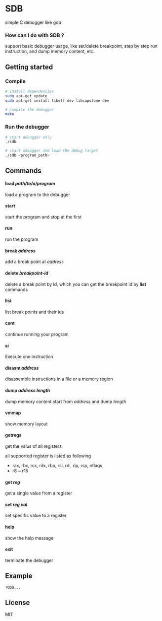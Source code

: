 SDB
===

simple C debugger like gdb

### How can I do with SDB ?
support basic debugger usage, like set/delete breakpoint, step by step run instruction, and dump memory content, etc.

## Getting started
### Compile
```bash
# install dependencies
sudo apt-get update
sudo apt-get install libelf-dev libcapstone-dev

# compile the debugger
make
```

### Run the debugger
```bash
# start debugger only
./sdb

# start debugger and load the debug target
./sdb <program_path>
```

## Commands

#### load *path/to/a/program*
load a program to the debugger

#### start
start the program and stop at the first

#### run
run the program

#### break *address*
add a break point at *address*

#### delete *breakpoint-id*
delete a break point by id, which you can get the breakpoint id by **list** commands

#### list
list break points and their ids

#### cont
continue running your program

#### si
Execute one instruction

#### disasm *address*
disassemble instructions in a file or a memory region

#### dump *address* *length*
dump memory content start from *address* and dump *length*

#### vmmap
show memory layout

#### getregs
get the valus of all registers

all supported register is listed as following
- rax, rbx, rcx, rdx, rbp, rsi, rdi, rip, rsp, eflags
- r8 ~ r15

#### get *reg*
get a single value from a register

#### set *reg* *val*
set specific value to a register

#### help
show the help message

#### exit
terminate the debugger

## Example
```
TODO...
```

## License
MIT
